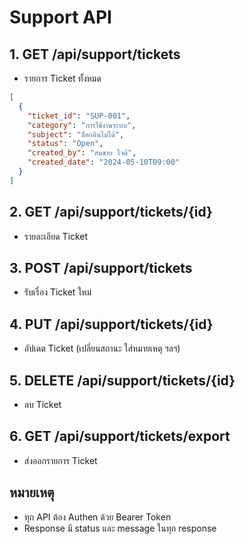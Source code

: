 # Support API

## 1. GET /api/support/tickets
- รายการ Ticket ทั้งหมด
```json
[
  {
    "ticket_id": "SUP-001",
    "category": "การใช้งานระบบ",
    "subject": "ล็อกอินไม่ได้",
    "status": "Open",
    "created_by": "สมชาย ใจดี",
    "created_date": "2024-05-10T09:00"
  }
]
```

## 2. GET /api/support/tickets/{id}
- รายละเอียด Ticket

## 3. POST /api/support/tickets
- รับเรื่อง Ticket ใหม่

## 4. PUT /api/support/tickets/{id}
- อัปเดต Ticket (เปลี่ยนสถานะ ใส่หมายเหตุ ฯลฯ)

## 5. DELETE /api/support/tickets/{id}
- ลบ Ticket

## 6. GET /api/support/tickets/export
- ส่งออกรายการ Ticket

## หมายเหตุ
- ทุก API ต้อง Authen ด้วย Bearer Token
- Response มี status และ message ในทุก response